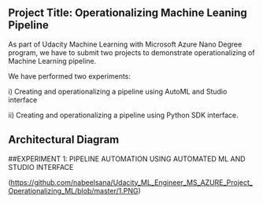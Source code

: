 ## Project Title: Operationalizing Machine Leaning Pipeline

As part of Udacity Machine Learning with Microsoft Azure Nano Degree program, we have to submit two projects to demonstrate operationalizing of Machine Learning pipeline. 

We have performed two experiments: 

i) Creating and operationalizing a pipeline using AutoML and Studio interface

ii) Creating and operationalizing a pipeline using Python SDK interface.


## Architectural Diagram

##EXPERIMENT 1: PIPELINE AUTOMATION USING AUTOMATED ML AND STUDIO INTERFACE 

(https://github.com/nabeelsana/Udacity_ML_Engineer_MS_AZURE_Project_Operationalizing_ML/blob/master/1.PNG)
